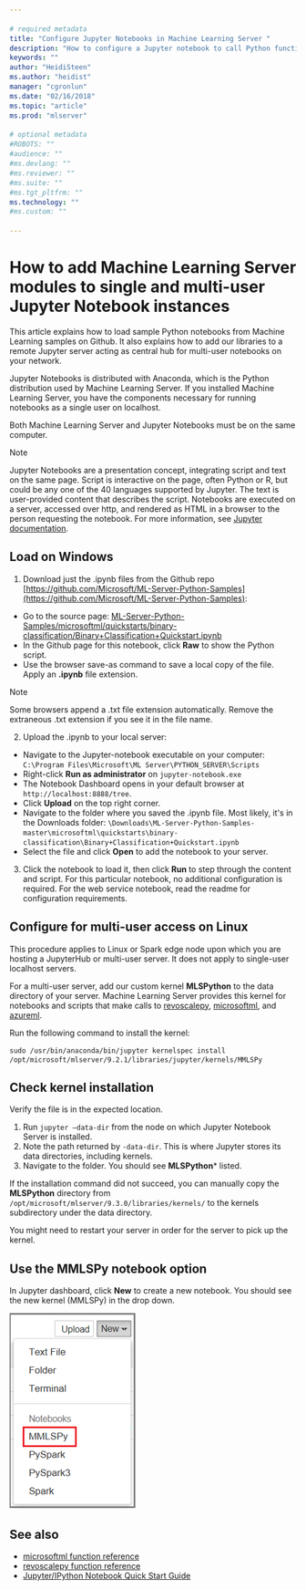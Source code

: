 ```yaml
---

# required metadata
title: "Configure Jupyter Notebooks in Machine Learning Server "
description: "How to configure a Jupyter notebook to call Python functions from revoscalepay and microsofml modules in Machine learning Server."
keywords: ""
author: "HeidiSteen"
ms.author: "heidist"
manager: "cgronlun"
ms.date: "02/16/2018"
ms.topic: "article"
ms.prod: "mlserver"

# optional metadata
#ROBOTS: ""
#audience: ""
#ms.devlang: ""
#ms.reviewer: ""
#ms.suite: ""
#ms.tgt_pltfrm: ""
ms.technology: ""
#ms.custom: ""

---
```


# How to add Machine Learning Server modules to single and multi-user Jupyter Notebook instances

This article explains how to load sample Python notebooks from Machine Learning samples on Github. It also explains how to add our libraries to a remote Jupyter server acting as central hub for multi-user notebooks on your network.

Jupyter Notebooks is distributed with Anaconda, which is the Python distribution used by Machine Learning Server. If you installed Machine Learning Server, you have the components necessary for running notebooks as a single user on localhost.

Both Machine Learning Server and Jupyter Notebooks must be on the same computer.

> [!Note]
> Jupyter Notebooks are a presentation concept, integrating script and text on the same page. Script is interactive on the page, often Python or R, but could be any one of the 40 languages supported by Jupyter. The text is user-provided content that describes the script. Notebooks are executed on a server, accessed over http, and rendered as HTML in a browser to the person requesting the notebook. For more information, see [Jupyter documentation](https://jupyter.readthedocs.io/atest/content-quickstart.html).

## Load on Windows

1. Download just the .ipynb files from the Github repo [https://github.com/Microsoft/ML-Server-Python-Samples](https://github.com/Microsoft/ML-Server-Python-Samples):

  + Go to the source page: [ML-Server-Python-Samples/microsoftml/quickstarts/binary-classification/Binary+Classification+Quickstart.ipynb](https://github.com/Microsoft/ML-Server-Python-Samples/blob/master/microsoftml/quickstarts/binary-classification/Binary%2BClassification%2BQuickstart.ipynb)
  + In the Github page for this notebook, click **Raw** to show the Python script.
  + Use the browser save-as command to save a local copy of the file. Apply an **.ipynb** file extension.

  > [!Note]
  > Some browsers append a .txt file extension automatically. Remove the extraneous .txt extension if you see it in the file name.

2. Upload the .ipynb to your local server:

  + Navigate to the Jupyter-notebook executable on your computer: `C:\Program Files\Microsoft\ML Server\PYTHON_SERVER\Scripts`
  + Right-click **Run as administrator** on `jupyter-notebook.exe`
  + The Notebook Dashboard opens in your default browser at `http://localhost:8888/tree`. 
  + Click **Upload** on the top right corner.
  + Navigate to the folder where you saved the .ipynb file. Most likely, it's in the Downloads folder: `\Downloads\ML-Server-Python-Samples-master\microsoftml\quickstarts\binary-classification\Binary+Classification+Quickstart.ipynb`
   + Select the file and click **Open** to add the notebook to your server.

3. Click the notebook to load it, then click **Run** to step through the content and script. For this particular notebook, no additional configuration is required. For the web service notebook, read the readme for configuration requirements.

## Configure for multi-user access on Linux

This procedure applies to Linux or Spark edge node upon which you are hosting a JupyterHub or multi-user server. It does not apply to single-user localhost servers. 

For a multi-user server, add our custom kernel **MLSPython** to the data directory of your server. Machine Learning Server provides this kernel for notebooks and scripts that make calls to [revoscalepy](../python-reference/revoscalepy/revoscalepy-package.md), [microsoftml](../python-reference/microsoftml/microsoftml-package.md), and [azureml](../python-reference/azureml-model-management-sdk/azureml-model-management-sdk.md).

Run the following command to install the kernel:

```
sudo /usr/bin/anaconda/bin/jupyter kernelspec install /opt/microsoft/mlserver/9.2.1/libraries/jupyter/kernels/MMLSPy
```

## Check kernel installation

Verify the file is in the expected location.

1. Run `jupyter –data-dir` from the node on which Jupyter Notebook Server is installed.
2. Note the path returned by `-data-dir`. This is where Jupyter stores its data directories, including kernels.
3. Navigate to the folder. You should see **MLSPython*** listed.

If the installation command did not succeed, you can manually copy the **MLSPython** directory from `/opt/microsoft/mlserver/9.3.0/libraries/kernels/` to the kernels subdirectory under the data directory.

You might need to restart your server in order for the server to pick up the kernel.

## Use the MMLSPy notebook option

In Jupyter dashboard, click **New** to create a new notebook. You should see the new kernel (MMLSPy) in the drop down.

![mmlspy kernel in New notebook list](./media/jupyternb-new-mmlspy.png)


## See also

+ [microsoftml function reference](../python-reference/microsoftml/microsoftml-package.md)
+ [revoscalepy function reference](../python-reference/revoscalepy/revoscalepy-package.md)
+ [Jupyter/IPython Notebook Quick Start Guide](https://jupyter-notebook-beginner-guide.readthedocs.io)
